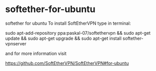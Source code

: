 # softether-for-ubuntu
softether for ubuntu
To install SoftEtherVPN type in terminal:

 
sudo apt-add-repository ppa:paskal-07/softethervpn && sudo apt-get update && sudo apt-get upgrade && sudo apt-get install softether-vpnserver


and for more information visit

https://github.com/SoftEtherVPN/SoftEtherVPN#for-ubuntu

